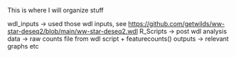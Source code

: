 This is where I will organize stuff 

wdl_inputs 
    -> used those wdl inputs, see https://github.com/getwilds/ww-star-deseq2/blob/main/ww-star-deseq2.wdl
R_Scripts
    -> post wdl analysis
data
    -> raw counts file from wdl script + featurecounts()
outputs
    -> relevant graphs etc



